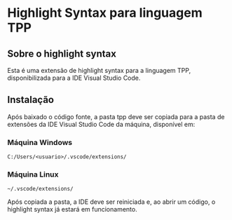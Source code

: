 # Highlight Syntax para linguagem TPP

## Sobre o highlight syntax
Esta é uma extensão de highlight syntax para a linguagem TPP, disponibilizada para a IDE Visual Studio Code.

## Instalação
Após baixado o código fonte, a pasta tpp deve ser copiada para a pasta de extensões da IDE Visual Studio Code da máquina, disponível em:

### Máquina Windows
    C:/Users/<usuario>/.vscode/extensions/

### Máquina Linux
    ~/.vscode/extensions/

Após copiada a pasta, a IDE deve ser reiniciada e, ao abrir um código, o highlight syntax já estará em funcionamento.